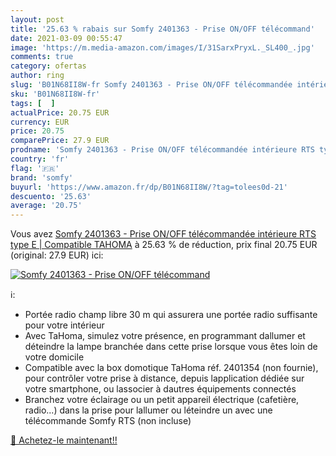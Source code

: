 ```yaml
---
layout: post
title: '25.63 % rabais sur Somfy 2401363 - Prise ON/OFF télécommand'
date: 2021-03-09 00:55:47
image: 'https://m.media-amazon.com/images/I/31SarxPryxL._SL400_.jpg'
comments: true
category: ofertas
author: ring
slug: 'B01N68II8W-fr Somfy 2401363 - Prise ON/OFF télécommandée intérieure RTS...'
sku: 'B01N68II8W-fr'
tags: [  ]
actualPrice: 20.75 EUR
currency: EUR
price: 20.75
comparePrice: 27.9 EUR
prodname: 'Somfy 2401363 - Prise ON/OFF télécommandée intérieure RTS type E | Compatible TAHOMA'
country: 'fr'
flag: '🇫🇷'
brand: 'somfy'
buyurl: 'https://www.amazon.fr/dp/B01N68II8W/?tag=tolees0d-21'
descuento: '25.63'
average: '20.75'
---
```


Vous avez [Somfy 2401363 - Prise ON/OFF télécommandée intérieure RTS type E | Compatible TAHOMA](https://www.amazon.fr/dp/B01N68II8W/?tag=tolees0d-21)  à  25.63 % de réduction, prix final  20.75 EUR (original: 27.9 EUR) ici:

[![Somfy 2401363 - Prise ON/OFF télécommand](https://m.media-amazon.com/images/I/31SarxPryxL._SL400_.jpg)](https://www.amazon.fr/dp/B01N68II8W/?tag=tolees0d-21)

ℹ️:

- Portée radio champ libre 30 m qui assurera une portée radio suffisante pour votre intérieur
- Avec TaHoma, simulez votre présence, en programmant dallumer et déteindre la lampe branchée dans cette prise lorsque vous êtes loin de votre domicile
- Compatible avec la box domotique TaHoma réf. 2401354 (non fournie), pour contrôler votre prise à distance, depuis lapplication dédiée sur votre smartphone, ou lassocier à dautres équipements connectés
- Branchez votre éclairage ou un petit appareil électrique (cafetière, radio...) dans la prise pour lallumer ou léteindre un avec une télécommande Somfy RTS (non incluse)

[🛒 Achetez-le maintenant!!](https://www.amazon.fr/dp/B01N68II8W/?tag=tolees0d-21)
